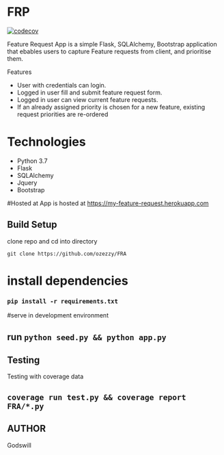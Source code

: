 # FRP 
[![codecov](https://codecov.io/gh/ozezzy/FRA/branch/master/graph/badge.svg)](https://codecov.io/gh/ozezzy/FRA)

Feature Request App is a simple Flask, SQLAlchemy, Bootstrap application that ebables users to capture Feature requests from client, and prioritise them.

Features
- User with credentials can login.
- Logged in user fill and submit feature request form.
- Logged in user can view current feature requests.
- If an already assigned priority is chosen for a new feature, existing request priorities are re-ordered 

# Technologies

- Python 3.7
- Flask
- SQLAlchemy
- Jquery
- Bootstrap

#Hosted at
App is hosted at https://my-feature-request.herokuapp.com

## Build Setup

clone repo and cd into directory

`git clone https://github.com/ozezzy/FRA`

# install dependencies

### `pip install -r requirements.txt`

#serve in development environment
## run `python seed.py && python app.py `

## Testing

Testing with coverage data

## `coverage run test.py && coverage report FRA/*.py`

## AUTHOR
Godswill 
